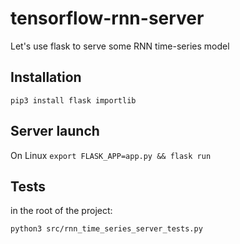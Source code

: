 # tensorflow-rnn-server
Let's use flask to serve some RNN time-series model


## Installation

`pip3 install flask importlib`

## Server launch

On Linux
`export FLASK_APP=app.py && flask run`


## Tests

in the root of the project:

`python3 src/rnn_time_series_server_tests.py`
